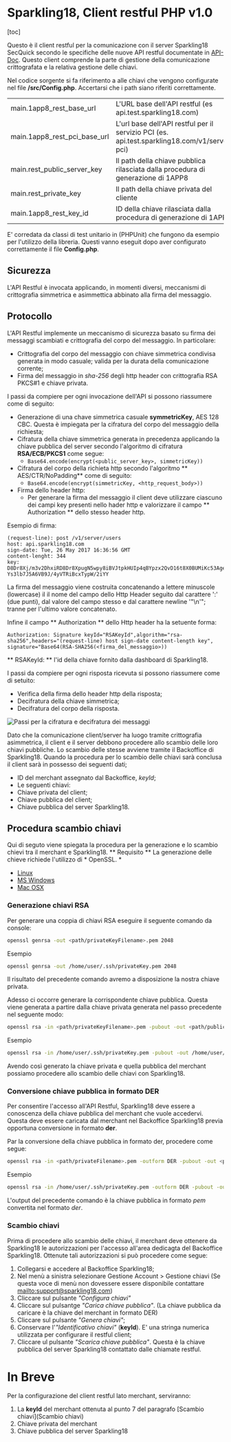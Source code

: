 # Sparkling18, Client restful PHP v1.0

[toc]

Questo è il client restful per la comunicazione con il server Sparkling18 SecQuick secondo
le specifiche delle nuove API restful documentate in [API-Doc](http://sparkling18.com/api-docs/).
Questo client comprende la parte di gestione della comunicazione crittografata e la relativa gestione delle chiavi.


Nel codice sorgente si fa riferimento a alle chiavi che vengono configurate nel file __/src/Config.php__. Accertarsi che i path siano riferiti correttamente.

| | |
|---------------------------|-----------------------|
| main.1app8_rest_base_url| L'URL base dell'API restful (es api.test.sparkling18.com)|
| main.1app8_rest_pci_base_url | L'url base dell'API restful per il servizio PCI (es. api.test.sparkling18.com/v1/server-pci) |
| main.rest_public_server_key | Il path della chiave pubblica rilasciata dalla procedura di generazione di 1APP8 |
| main.rest_private_key | Il path della chiave privata del cliente |
| main.1app8_rest_key_id | ID della chiave rilasciata dalla procedura di generazione di 1APP8 |

E' corredata da classi di test unitario in (PHPUnit) che fungono da esempio per l'utilizzo della libreria. Questi vanno eseguit dopo aver configurato correttamente il file **Config.php**.


## Sicurezza
L'API Restful &egrave; invocata applicando, in momenti diversi, meccanismi di crittografia simmetrica e asimmettica abbinato alla firma del messaggio.

## Protocollo
L'API Restful implemente un meccanismo di sicurezza basato su firma dei messaggi scambiati e crittografia del corpo del messaggio. In particolare:
- Crittografia del corpo del messaggio con chiave simmetrica condivisa generata in modo casuale; valida per la durata della comunicazione corrente;
 - Firma del messaggio in *sha-256* degli http header con crittografia RSA PKCS#1 e chiave privata.

I passi da compiere per ogni invocazione dell'API si possono riassumere come di seguito:
- Generazione di una chave simmetrica casuale **symmetricKey**, AES 128 CBC. Questa &egrave; impiegata per la cifratura del corpo del messaggio della richiesta;
- Cifratura della chiave simmetrica generata in precedenza applicando la chiave pubblica del server secondo l'algoritmo di cifratura **RSA/ECB/PKCS1** come segue:
	- ```Base64.encode(encrypt(<public_server_key>, simmetricKey))```
- Cifratura del corpo della richieta http secondo l'algoritmo ** AES/CTR/NoPadding** come di seguito:
	- ```Base64.encode(encrypt(simmetricKey, <http_request_body>))```
- Firma dello header http:
	- Per generare la firma del messaggio il client deve utilizzare ciascuno dei campi key presenti nello hader http e valorizzare il campo ** Authorization ** dello stesso header http.

Esempio di firma:
```http
(request-line): post /v1/server/users
host: api.sparkling18.com
sign-date: Tue, 26 May 2017 16:36:56 GMT
content-lenght: 344
key: D8Dr8Xj/m3v2DhxiRD8Dr8XpugN5wpy8iBVJtpkHUIp4qBYpzx2QvD16t8X0BUMiKc53Age+baQFWwb2iYYJzvuUL+krrl/Q7H6fPBADBsHqEZ7IE8rR0 Ys3lb7J5A6VB9J/4yVTRiBcxTypW/2iYY
```

La firma del messaggio viene costruita concatenando a lettere minuscole (lowercase) il il nome del campo dello Http Header seguito dal carattere ':' (due punti), dal valore del campo stesso e dal carattere newline '"\n'"; tranne per l'ultimo valore concatenato.

Infine il campo ** Authorization ** dello Http header ha la setuente forma:

```http
Authorization: Signature keyId="RSAKeyId",algorithm="rsa-sha256",headers="(request-line) host sign-date content-length key", signature="Base64(RSA-SHA256(<firma_del_messaggio>))
```

** RSAKeyId: ** l'id della chiave fornito dalla dashboard di Sparkling18.


I passi da compiere per ogni risposta ricevuta si possono riassumere come di setuito:
- Verifica della firma dello header http della risposta;
- Decifratura della chiave simmetrica;
- Decifratura del corpo della risposta.

![Passi per la cifratura e decifratura dei messaggi](http://www.sparkling18.com/static/images/api-doc/draft_encryption_and_signature.jpg)

Dato che la comunicazione client/server ha luogo tramite crittografia asimmetrica, il client e il server debbono procedere
allo scambio delle loro chiavi pubbliche.
Lo scambio delle stesse avviene tramite il Backoffice di Sparkling18. Quando la procedura per lo scambio delle chiavi
sar&agrave; conclusa il client sar&agrave; in possesso dei seguenti dati;
- ID del merchant assegnato dal Backoffice, *keyId*;
- Le seguenti chiavi:
- Chiave privata del client;
- Chiave pubblica del client;
- Chiave pubblica del server Sparkling18.

## Procedura scambio chiavi
Qui di seguto viene spiegata la procedura per la generazione e lo scambio chievi tra il merchant e Sparkling18.
** Requisito **
La generazione delle chieve richiede l'utilizzo di * OpenSSL. *
- [Linux](https://www.openssl.org/source)
- [MS Windows](https://wiki.openssl.org/index.php/Binaries)
- [Mac OSX](https://mac-dev-env.patrickbogie.com/openssl)

### Generazione chiavi RSA

Per generare una coppia di chiavi RSA eseguire il seguente comando da console:

```bash
openssl genrsa -out <path/privateKeyFilename>.pem 2048
```

Esempio

```bash
openssl genrsa -out /home/user/.ssh/privateKey.pem 2048
```

Il risultato del precedente comando avremo a disposizione la nostra chiave privata.

Adesso ci occorre generare la corrispondente chiave pubblica. Questa viene generata a partire dalla chiave privata generata nel passo precedente nel seguente modo:

```bash
openssl rsa -in <path/privateKeyFilename>.pem -pubout -out <path/publicKeyFilename>.pem
```

Esempio

```bash
openssl rsa -in /home/user/.ssh/privateKey.pem -pubout -out /home/user/.ssh/publicKey.pem
```



Avendo cos&igrave; generato la chiave privata e quella pubblica del merchant possiamo procedere allo scambio delle chiavi con Sparkling18.

### Conversione chiave pubblica in formato DER
Per consentire l'accesso all'API Restful, Sparkling18 deve essere a conoscenza della chiave pubblica del merchant che vuole accedervi.
Questa deve essere caricata dal merchant nel Backoffice Sparkling18 previa opportuna conversione in formato **der**.

Par la conversione della chiave pubblica in formato der, procedere come segue:
```bash
openssl rsa -in <path/privateFilename>.pem -outform DER -pubout -out <path/publicKeyFilename>.der
```

Esempio

```bash
openssl rsa -in /home/user/.ssh/privateKey.pem -outform DER -pubout -out /home/user/.ssh/publicKey.der
```

L'output del precedente comando &egrave; la chiave pubblica in formato *pem* convertita nel formato *der*.

### Scambio chiavi
Prima di procedere allo scambio delle chiavi, il merchant deve ottenere da Sparkling18 le autorizzazioni per l'accesso all'area dedicagta del Backoffice Sparkling18.
Ottenute tali autorizzazioni si pu&ograve; procedere come segue:

1. Collegarsi e accedere al Backoffice Sparkling18;
2. Nel men&ugrave; a sinistra selezionare Gestione Account > Gestione chiavi
(Se questa voce di men&ugrave; non dovessere essere disponibile contattare [mailto:support@sparkling18.com](Sparkling18))
3. Cliccare sul pulsante *"Configura chiavi"*
4. Cliccare sul pulsantge *"Carica chiave pubblica"*.
(La chiave pubblica da caricare &egrave; la chiave del merchant in formato DER)
5. Cliccare sul pulsante *"Genera chiavi"*;
6. Conservare l'*"Identificativo chiavi"* (**keyId**). E' una stringa numerica utilizzata per configurare il restful client;
7. Cliccare ul pulsante *"Scarica chiave pubblica"*. Questa &egrave; la chiave pubblica del server Sparkling18 contattato dalle chiamate restful.

# In Breve

Per la configurazione del client restful lato merchant, serviranno:
1. La **keyId** del merchant ottenuta al punto 7 del paragrafo [Scambio chiavi](Scambio chiavi)
2. Chiave privata del merchant
3. Chiave pubblica del server Sparkling18